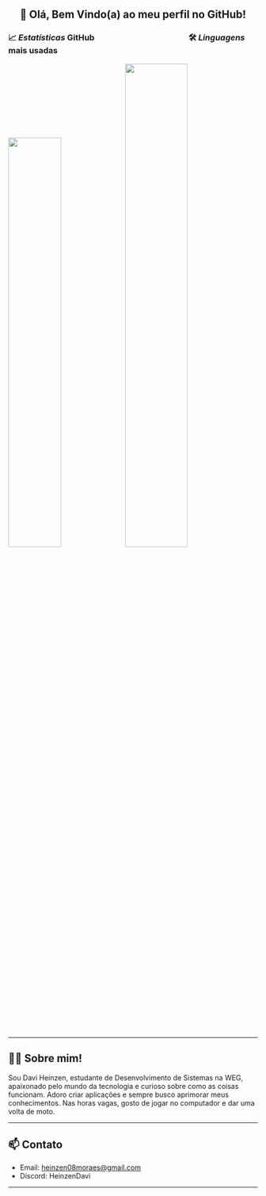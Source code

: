 
##  <h2 align="center">👋 Olá, Bem Vindo(a) ao meu perfil no **GitHub!**</h2>


### 📈 *Estatísticas* GitHub&nbsp;&nbsp;&nbsp;&nbsp;&nbsp;&nbsp;&nbsp;&nbsp;&nbsp;&nbsp;&nbsp;&nbsp;&nbsp;&nbsp;&nbsp;&nbsp;&nbsp;&nbsp;&nbsp;&nbsp;&nbsp;&nbsp;&nbsp;&nbsp;&nbsp;&nbsp;&nbsp;&nbsp;&nbsp;&nbsp;&nbsp;&nbsp;&nbsp;&nbsp;&nbsp;&nbsp;&nbsp;&nbsp;&nbsp;&nbsp;&nbsp;&nbsp;&nbsp;&nbsp;&nbsp;&nbsp;&nbsp;&nbsp;&nbsp;🛠️ *Linguagens* mais usadas

<p float="left">
  <img src="https://github-readme-stats.vercel.app/api?username=daviHmoraes&show_icons=true&theme=radical" width="46%" />
  <img src="https://github-readme-stats.vercel.app/api/top-langs/?username=daviHmoraes&layout=compact&theme=radical" width="50%" />
</p>

---

## 🙋🏾 Sobre mim!

  Sou Davi Heinzen, estudante de Desenvolvimento de Sistemas na WEG, apaixonado pelo mundo da tecnologia e curioso sobre como as coisas funcionam. Adoro criar aplicações e sempre busco aprimorar meus conhecimentos. Nas horas vagas, gosto de jogar no computador e dar uma volta de moto.

----

## 📫 Contato
- Email: heinzen08moraes@gmail.com 
- Discord: HeinzenDavi  

---
